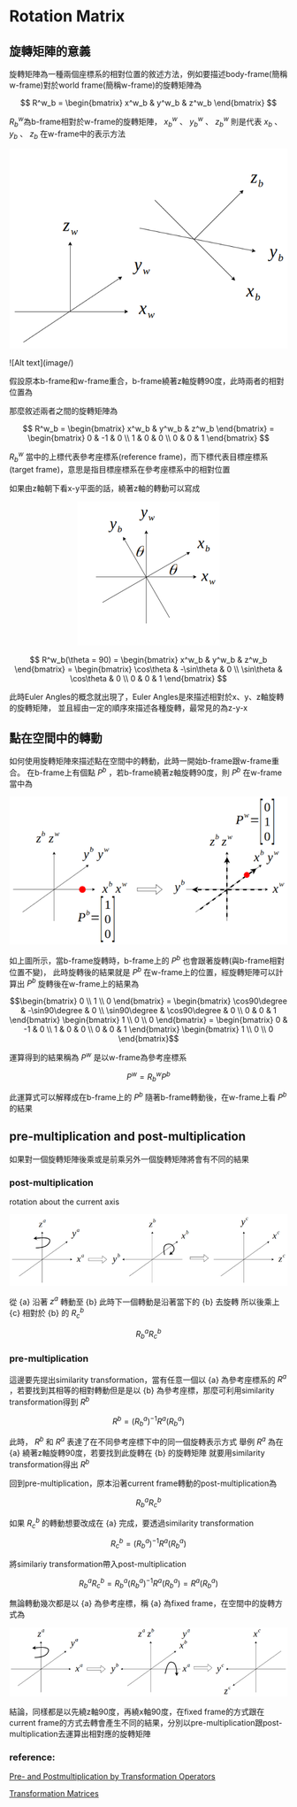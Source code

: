 # Rotation Matrix
## 旋轉矩陣的意義
旋轉矩陣為一種兩個座標系的相對位置的敘述方法，例如要描述body-frame(簡稱w-frame)對於world frame(簡稱w-frame)的旋轉矩陣為

$$
R^w_b = 
\begin{bmatrix}
x^w_b & y^w_b & z^w_b  
\end{bmatrix}
$$

$R^w_b$為b-frame相對於w-frame的旋轉矩陣， $x^w_b$ 、 $y^w_b$ 、 $z^w_b$ 則是代表
$x_b$ 、 $y_b$ 、 $z_b$ 在w-frame中的表示方法

<p align="center">
<img src="image/rotation_matrix_1.png">
</p>
![Alt text](image/)

假設原本b-frame和w-frame重合，b-frame繞著z軸旋轉90度，此時兩者的相對位置為

那麼敘述兩者之間的旋轉矩陣為

$$
R^w_b = 
\begin{bmatrix}
x^w_b & y^w_b & z^w_b  
\end{bmatrix} = \begin{bmatrix}
0 & -1 & 0 \\
1 &  0 & 0 \\
0 &  0 & 1
\end{bmatrix}
$$

$R^w_b$ 當中的上標代表參考座標系(reference frame)，而下標代表目標座標系(target frame)，意思是指目標座標系在參考座標系中的相對位置

如果由z軸朝下看x-y平面的話，繞著z軸的轉動可以寫成

<p align="center">
<img src="image/rotation_matrix_3.png">
</p>

$$
R^w_b(\theta = 90) = 
\begin{bmatrix}
x^w_b & y^w_b & z^w_b  
\end{bmatrix} = \begin{bmatrix}
\cos\theta & -\sin\theta & 0 \\
\sin\theta &  \cos\theta & 0 \\
0 &  0 & 1
\end{bmatrix}
$$

此時Euler Angles的概念就出現了，Euler Angles是來描述相對於x、y、z軸旋轉的旋轉矩陣，
並且經由一定的順序來描述各種旋轉，最常見的為z-y-x

## 點在空間中的轉動
如何使用旋轉矩陣來描述點在空間中的轉動，此時一開始b-frame跟w-frame重合。
在b-frame上有個點 $P^b$ ，若b-frame繞著z軸旋轉90度，則 $P^b$ 在w-frame當中為

<p align="center">
<img src="image/rotation_matrix_4.png">
</p>

如上圖所示，當b-frame旋轉時，b-frame上的 $P^b$ 也會跟著旋轉(與b-frame相對位置不變)，
此時旋轉後的結果就是 $P^b$ 在w-frame上的位置，經旋轉矩陣可以計算出
$P^b$ 旋轉後在w-frame上的結果為
```math
\begin{bmatrix}
0 \\ 1 \\ 0
\end{bmatrix} 
= \begin{bmatrix}
\cos90\degree & -\sin90\degree & 0 \\
\sin90\degree &  \cos90\degree & 0 \\
0 &  0 & 1
\end{bmatrix}
\begin{bmatrix}
1 \\ 0 \\ 0
\end{bmatrix} = \begin{bmatrix}
0 & -1 & 0 \\
1 &  0 & 0 \\
0 &  0 & 1
\end{bmatrix}
\begin{bmatrix}
1 \\ 0 \\ 0
\end{bmatrix}
```
運算得到的結果稱為 $P^w$ 是以w-frame為參考座標系

```math
P^w = R^w_b P^b
```

此運算式可以解釋成在b-frame上的 $P^b$ 隨著b-frame轉動後，在w-frame上看 $P^b$
的結果

## pre-multiplication and post-multiplication 
如果對一個旋轉矩陣後乘或是前乘另外一個旋轉矩陣將會有不同的結果

### post-multiplication
rotation about the current axis

<p align="center">
<img src="image/rotation_matrix_5.png">
</p>

從 \{a\} 沿著 $z^a$ 轉動至 \{b\} 此時下一個轉動是沿著當下的 \{b\} 去旋轉
所以後乘上 \{c\} 相對於 \{b\} 的 $R^b_c$

```math
R^a_b R^b_c
```

### pre-multiplication

這邊要先提出similarity transformation，當有任意一個以 \{a\} 為參考座標系的 $R^a$ ，若要找到其相等的相對轉動但是是以 \{b\} 為參考座標，那麼可利用similarity transformation得到 $R^b$

```math
R^b = (R^a_b)^{-1} R^a (R^a_b)
```

此時， $R^b$ 和 $R^a$ 表達了在不同參考座標下中的同一個旋轉表示方式
舉例 $R^a$ 為在 \{a\} 繞著z軸旋轉90度，若要找到此旋轉在 \{b\} 的旋轉矩陣
就要用similarity transformation得出 $R^b$

回到pre-multiplication，原本沿著current frame轉動的post-multiplication為

```math
R^a_b R^b_c
```

如果 $R^b_c$ 的轉動想要改成在 \{a\} 完成，要透過similarity transformation

```math
R^b_c = (R^a_b)^{-1} R^a (R^a_b)
```

將similariy transformation帶入post-multiplication 

```math
R^a_b R^b_c = R^a_b (R^a_b)^{-1} R^a (R^a_b) = R^a (R^a_b)
```

無論轉動幾次都是以 \{a\} 為參考座標，稱 \{a\} 為fixed frame，在空間中的旋轉方式為

<p align="center">
<img src="image/rotation_matrix_6.png">
</p>

結論，同樣都是以先繞z軸90度，再繞x軸90度，在fixed frame的方式跟在current frame的方式去轉會產生不同的結果，分別以pre-multiplication跟post-multiplication去運算出相對應的旋轉矩陣

### reference:
[Pre- and Postmultiplication by Transformation Operators](pdf/postmultiply.pdf)

[Transformation Matrices](pdf/trans.mat.pdf)